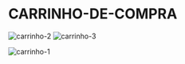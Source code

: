 # CARRINHO-DE-COMPRA
![carrinho-2](https://user-images.githubusercontent.com/106634122/197438778-3ddb2c86-1699-4ca6-92e0-386aa51e970a.jpg)
![carrinho-3](https://user-images.githubusercontent.com/106634122/197438881-e1942f3a-e404-4696-9ebb-3e7c6adf70f6.jpg)

![carrinho-1](https://user-images.githubusercontent.com/106634122/197438866-a9dc757e-12f9-4f08-aa3d-872248895eaa.jpg)

